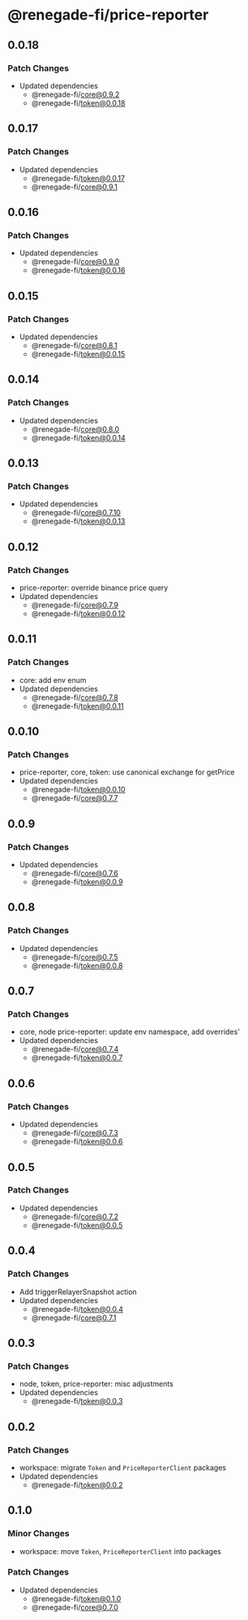 # @renegade-fi/price-reporter

## 0.0.18

### Patch Changes

- Updated dependencies
  - @renegade-fi/core@0.9.2
  - @renegade-fi/token@0.0.18

## 0.0.17

### Patch Changes

- Updated dependencies
  - @renegade-fi/token@0.0.17
  - @renegade-fi/core@0.9.1

## 0.0.16

### Patch Changes

- Updated dependencies
  - @renegade-fi/core@0.9.0
  - @renegade-fi/token@0.0.16

## 0.0.15

### Patch Changes

- Updated dependencies
  - @renegade-fi/core@0.8.1
  - @renegade-fi/token@0.0.15

## 0.0.14

### Patch Changes

- Updated dependencies
  - @renegade-fi/core@0.8.0
  - @renegade-fi/token@0.0.14

## 0.0.13

### Patch Changes

- Updated dependencies
  - @renegade-fi/core@0.7.10
  - @renegade-fi/token@0.0.13

## 0.0.12

### Patch Changes

- price-reporter: override binance price query
- Updated dependencies
  - @renegade-fi/core@0.7.9
  - @renegade-fi/token@0.0.12

## 0.0.11

### Patch Changes

- core: add env enum
- Updated dependencies
  - @renegade-fi/core@0.7.8
  - @renegade-fi/token@0.0.11

## 0.0.10

### Patch Changes

- price-reporter, core, token: use canonical exchange for getPrice
- Updated dependencies
  - @renegade-fi/token@0.0.10
  - @renegade-fi/core@0.7.7

## 0.0.9

### Patch Changes

- Updated dependencies
  - @renegade-fi/core@0.7.6
  - @renegade-fi/token@0.0.9

## 0.0.8

### Patch Changes

- Updated dependencies
  - @renegade-fi/core@0.7.5
  - @renegade-fi/token@0.0.8

## 0.0.7

### Patch Changes

- core, node price-reporter: update env namespace, add overrides'
- Updated dependencies
  - @renegade-fi/core@0.7.4
  - @renegade-fi/token@0.0.7

## 0.0.6

### Patch Changes

- Updated dependencies
  - @renegade-fi/core@0.7.3
  - @renegade-fi/token@0.0.6

## 0.0.5

### Patch Changes

- Updated dependencies
  - @renegade-fi/core@0.7.2
  - @renegade-fi/token@0.0.5

## 0.0.4

### Patch Changes

- Add triggerRelayerSnapshot action
- Updated dependencies
  - @renegade-fi/token@0.0.4
  - @renegade-fi/core@0.7.1

## 0.0.3

### Patch Changes

- node, token, price-reporter: misc adjustments
- Updated dependencies
  - @renegade-fi/token@0.0.3

## 0.0.2

### Patch Changes

- workspace: migrate `Token` and `PriceReporterClient` packages
- Updated dependencies
  - @renegade-fi/token@0.0.2

## 0.1.0

### Minor Changes

- workspace: move `Token`, `PriceReporterClient` into packages

### Patch Changes

- Updated dependencies
  - @renegade-fi/token@0.1.0
  - @renegade-fi/core@0.7.0
